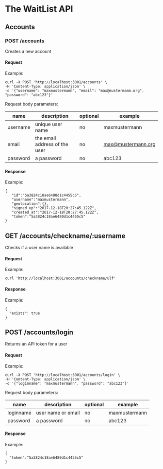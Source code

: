 
# The WaitList API

## Accounts

### POST /accounts

Creates a new account

#### Request

Example:

    curl -X POST 'http://localhost:3001/accounts' \
    -H 'Content-Type: application/json' \
    -d '{"username": "maxmustermann", "email": "max@mustermann.org", "password": "abc123"}'

Request body parameters:

|name|description|optional|example|
|---|---|---|---|
|username|unique user name|no|maxmustermann|
|email|the email address of the user|no|max@mustermann.org|
|password|a password|no|abc123|

#### Response

Example:

    {
       "id":"5a3824c18ae6480d1c4455c5",
       "username":"maxmustermann",
       "geolocation":{},
       "signed_up":"2017-12-18T20:27:45.122Z",
       "created_at":"2017-12-18T20:27:45.122Z",
       "token":"5a3824c18ae6480d1c4455c5"
    }


## GET /accounts/checkname/:username

Checks if a user name is available

#### Request

Example:

    curl 'http://localhost:3001/accounts/checkname/ulf'

#### Response

Example:

    {
      "exists": true
    }


## POST /accounts/login

Returns an API token for a user

#### Request

Example:

    curl -X POST 'http://localhost:3001/accounts/login' \
    -H 'Content-Type: application/json' \
    -d '{"loginname": "maxmustermann", "password": "abc123"}'

Request body parameters:

|name|description|optional|example|
|---|---|---|---|
|loginname|user name or email|no|maxmustermann|
|password|a password|no|abc123|

#### Response

Example:

    {
      "token":"5a3824c18ae6480d1c4455c5"
    }

